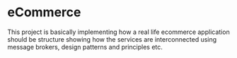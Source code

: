 # eCommerce
This project is basically implementing how a real life ecommerce application should be structure showing how the services are interconnected using message brokers, design patterns and principles etc.

